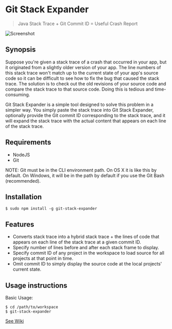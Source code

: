 # Git Stack Expander

> Java Stack Trace + Git Commit ID = Useful Crash Report

![Screenshot](https://github.com/shannah/git-stack-expander/wiki/images/Screenshot2.png)

## Synopsis

Suppose you're given a stack trace of a crash that occurred in your app, but it originated from a slightly older version of your app.  The line numbers of this stack trace won't match up to the current state of your app's source code so it can be difficult to see how to fix the bug that caused the stack trace.  The solution is to check out the old revisions of your source code and compare the stack trace to that source code.  Doing this is tedious and time-consuming.

Git Stack Expander is a simple tool designed to solve this problem in a simpler way. You simply paste the stack trace into Git Stack Expander, optionally provide the Git commit ID corresponding to the stack trace, and it will expand the stack trace with the actual content that appears on each line of the stack trace.

## Requirements

* NodeJS
* Git

NOTE: Git must be in the CLI environment path.  On OS X it is like this by default.  On Windows, it will be in the path by default if you use the Git Bash (recommended). 

## Installation

~~~~
$ sudo npm install -g git-stack-expander
~~~~

## Features

* Converts stack trace into a hybrid stack trace + the lines of code that appears on each line of the stack trace at a given commit ID.
* Specify number of lines before and after each stack frame to display.
* Specify commit ID of any project in the workspace to load source for all projects at that point in time.
* Omit commit ID to simply display the source code at the local projects' current state.

## Usage instructions

Basic Usage:

~~~~
$ cd /path/to/workspace
$ git-stack-expander
~~~~

[See Wiki](https://github.com/shannah/git-stack-expander/wiki/Usage-Instructions)
